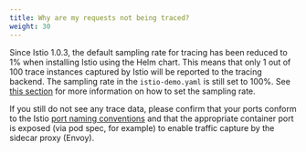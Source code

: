 ```yaml
---
title: Why are my requests not being traced?
weight: 30
---
```


Since Istio 1.0.3, the default sampling rate for tracing has been reduced to 1% when installing Istio using the Helm chart. This means that only 1 out of 100 trace
instances captured by Istio will be reported to the tracing backend. The sampling rate in the `istio-demo.yaml` is still set to 100%. See
[this section](/docs/tasks/telemetry/distributed-tracing/overview/#trace-sampling) for more information on how to set the sampling rate.

If you still do not see any trace data, please confirm that your ports conform to the Istio [port naming conventions](/help/faq/traffic-management/#naming-port-convention) and that the appropriate container port is exposed (via pod spec, for example) to enable
traffic capture by the sidecar proxy (Envoy).